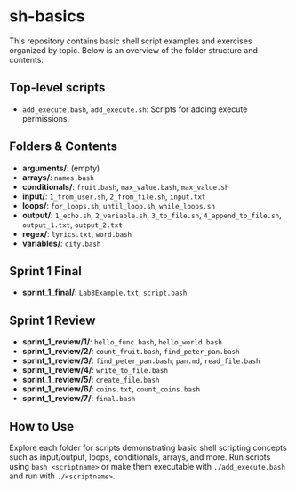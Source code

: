 
# sh-basics

This repository contains basic shell script examples and exercises organized by topic. Below is an overview of the folder structure and contents:

## Top-level scripts
- `add_execute.bash`, `add_execute.sh`: Scripts for adding execute permissions.

## Folders & Contents

- **arguments/**: (empty)
- **arrays/**: `names.bash`
- **conditionals/**: `fruit.bash`, `max_value.bash`, `max_value.sh`
- **input/**: `1_from_user.sh`, `2_from_file.sh`, `input.txt`
- **loops/**: `for_loops.sh`, `until_loop.sh`, `while_loops.sh`
- **output/**: `1_echo.sh`, `2_variable.sh`, `3_to_file.sh`, `4_append_to_file.sh`, `output_1.txt`, `output_2.txt`
- **regex/**: `lyrics.txt`, `word.bash`
- **variables/**: `city.bash`

## Sprint 1 Final
- **sprint_1_final/**: `Lab8Example.txt`, `script.bash`

## Sprint 1 Review
- **sprint_1_review/1/**: `hello_func.bash`, `hello_world.bash`
- **sprint_1_review/2/**: `count_fruit.bash`, `find_peter_pan.bash`
- **sprint_1_review/3/**: `find_peter_pan.bash`, `pan.md`, `read_file.bash`
- **sprint_1_review/4/**: `write_to_file.bash`
- **sprint_1_review/5/**: `create_file.bash`
- **sprint_1_review/6/**: `coins.txt`, `count_coins.bash`
- **sprint_1_review/7/**: `final.bash`

## How to Use
Explore each folder for scripts demonstrating basic shell scripting concepts such as input/output, loops, conditionals, arrays, and more. Run scripts using `bash <scriptname>` or make them executable with `./add_execute.bash` and run with `./<scriptname>`.
